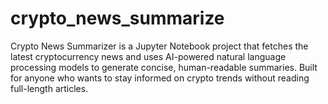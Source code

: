 # crypto_news_summarize
Crypto News Summarizer is a Jupyter Notebook project that fetches the latest cryptocurrency news and uses AI-powered natural language processing models to generate concise, human-readable summaries.  Built for anyone who wants to stay informed on crypto trends without reading full-length articles.
